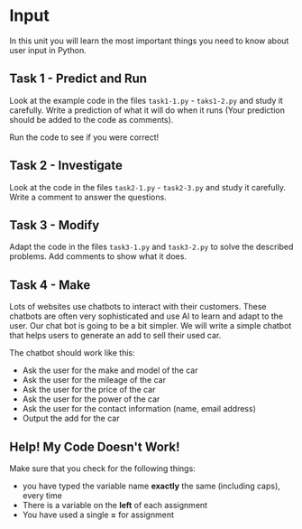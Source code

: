 # Input  
In this unit you will learn the most important things you need to know about user input in Python. 

## Task 1 - Predict and Run
Look at the example code in the files ```task1-1.py``` - ```taks1-2.py``` and study it carefully.  Write a prediction of what it will do when it runs (Your prediction should be added to the code as comments). 

Run the code to see if you were correct!

## Task 2 - Investigate
Look at the code in the files ```task2-1.py``` - ```task2-3.py``` and study it carefully. Write a comment to answer the questions.

## Task 3 - Modify
Adapt the code in the files ```task3-1.py``` and ```task3-2.py``` to solve the described problems. Add comments to show what it does.

## Task 4 - Make
Lots of websites use chatbots to interact with their customers.  These chatbots are often very sophisticated and use AI to learn and adapt to the user. Our chat bot is going to be a bit simpler. We will write a simple chatbot that helps users to generate an add to sell their used car.
 
The chatbot should work like this:
- Ask the user for the make and model of the car
- Ask the user for the mileage of the car
- Ask the user for the price of the car
- Ask the user for the power of the car
- Ask the user for the contact information (name, email address)
- Output the add for the car

## Help! My Code Doesn't Work!
Make sure that you check for the following things:
- you have typed the variable name **exactly** the same (including caps), every time
- There is a variable on the **left** of each assignment
- You have used a single **=** for assignment
